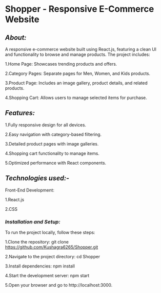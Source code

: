 # **Shopper - Responsive E-Commerce Website**

## ***About:***
A responsive e-commerce website built using React.js, featuring a clean UI and functionality to browse and manage products. The project includes:

1.Home Page: Showcases trending products and offers.

2.Category Pages: Separate pages for Men, Women, and Kids products.

3.Product Page: Includes an image gallery, product details, and related products.

4.Shopping Cart: Allows users to manage selected items for purchase.

## ***Features:***

1.Fully responsive design for all devices.

2.Easy navigation with category-based filtering.

3.Detailed product pages with image galleries.

4.Shopping cart functionality to manage items.

5.Optimized performance with React components.


## ***Technologies used:-***

Front-End Development:

1.React.js

2.CSS

### ***Installation and Setup:***

To run the project locally, follow these steps:

1.Clone the repository:
git clone https://github.com/Kushagra6265/Shopper.git

2.Navigate to the project directory:
cd Shopper

3.Install dependencies:
npm install

4.Start the development server:
npm start

5.Open your browser and go to http://localhost:3000.
